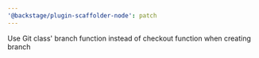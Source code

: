 ```yaml
---
'@backstage/plugin-scaffolder-node': patch
---
```


Use Git class' branch function instead of checkout function when creating branch

